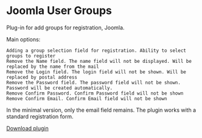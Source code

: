 Joomla User Groups
=============

Plug-in for add groups for registration, Joomla.

Main options:

    Adding a group selection field for registration. Ability to select groups to register
    Remove the Name field. The name field will not be displayed. Will be replaced by the name from the mail
    Remove the Login field. The login field will not be shown. Will be replaced by postal address
    Remove the Password field. The password field will not be shown. Password will be created automatically.
    Remove Confirm Password. Confirm Password field will not be shown
    Remove Confirm Email. Confirm Email field will not be shown

In the minimal version, only the email field remains. The plugin works with a standard registration form.


[Download plugin](https://github.com/vlasenkofedor/usergroup/archive/master.zip)
